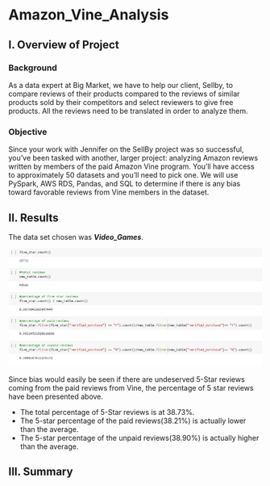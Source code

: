 # Amazon_Vine_Analysis

## I. Overview of Project

### Background
As a data expert at Big Market, we have to help our client, Sellby, to compare reviews of their products compared to the reviews of similar products sold by their competitors and select reviewers to give free products. All the reviews need to be translated in order to analyze them.

### Objective
Since your work with Jennifer on the SellBy project was so successful, you’ve been tasked with another, larger project: analyzing Amazon reviews written by members of the paid Amazon Vine program. You’ll have access to approximately 50 datasets and you’ll need to pick one. We will use PySpark, AWS RDS, Pandas, and SQL to determine if there is any bias toward favorable reviews from Vine members in the dataset. 


## II. Results

The data set chosen was ***Video_Games***.

![](Analysis.PNG)

Since bias would easily be seen if there are undeserved 5-Star reviews coming from the paid reviews from Vine, the percentage of 5 star reviews have been presented above.

- The total percentage of 5-Star reviews is at 38.73%. 
- The 5-star percentage of the paid reviews(38.21%) is actually lower than the average.
- The 5-star percentage of the unpaid reviews(38.90%) is actually higher than the average.


## III. Summary
